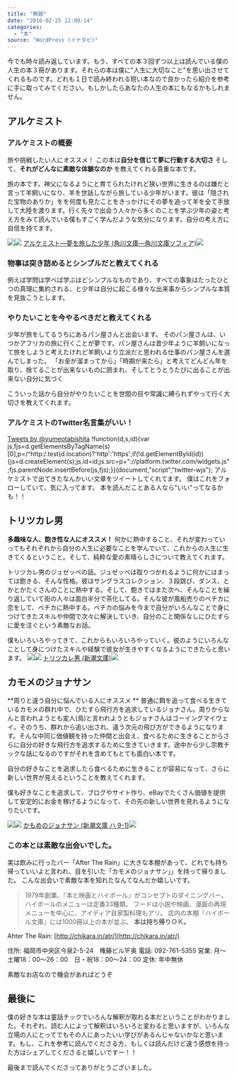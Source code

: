 ```yaml
---
title: "無題"
date: "2016-02-25 12:00:14"
categories:
  - "本"
source: "WordPress (イナタビ)"
---
```


今でも時々読み返しています。もう、すべての本３回ずつ以上は読んでいる僕の人生の本３冊があります。それらの本は僕に"人生に大切なこと"を思い出させてくれるものです。どれも１日で読み終われる短い本なので良かったら紹介を参考に手に取ってみてください。もしかしたらあなたの人生の本にもなるかもしれません。

## アルケミスト
### アルケミストの概要

旅や挑戦したい人にオススメ！
この本は**自分を信じて夢に行動する大切さ**
そして、**それがどんなに素敵な体験なのか**
を教えてくれる貴重な本です。

旅の本です。神父になるようにと育てられたけれど狭い世界に生きるのは嫌だと言って羊飼いになり、羊を世話しながら旅している少年がいます。彼は「隠された宝物のありか」をを何度も見たことをきっかけにその夢を追って羊を全て手放して大陸を渡ります。行く先々で出会う人々から多くのことを学ぶ少年の姿と考え方をみて読んでいる僕もすごく学んだような気分になります。自分の考え方に自信を持てます。

[![](http://ws-fe.amazon-adsystem.com/widgets/q?_encoding=UTF8&ASIN=404275001X&Format=_SL250_&ID=AsinImage&MarketPlace=JP&ServiceVersion=20070822&WS=1&tag=masaya041-22)](http://www.amazon.co.jp/gp/product/404275001X/ref=as_li_ss_il?ie=UTF8&camp=247&creative=7399&creativeASIN=404275001X&linkCode=as2&tag=masaya041-22)![](http://ir-jp.amazon-adsystem.com/e/ir?t=masaya041-22&l=as2&o=9&a=404275001X)
[アルケミスト―夢を旅した少年 (角川文庫―角川文庫ソフィア)](http://www.amazon.co.jp/gp/product/404275001X/ref=as_li_ss_tl?ie=UTF8&camp=247&creative=7399&creativeASIN=404275001X&linkCode=as2&tag=masaya041-22)![](http://ir-jp.amazon-adsystem.com/e/ir?t=masaya041-22&l=as2&o=9&a=404275001X)

### 物事は突き詰めるとシンプルだと教えてくれる
例えば学問は学べば学ぶほどシンプルなものであり、すべての事象はたったひとつの真理に集約される、と少年は自分に起こる様々な出来事からシンプルな本質を見抜こうとします。

### やりたいことを今やるべきだと教えてくれる
少年が旅をしてるうちにあるパン屋さんと出会います。
そのパン屋さんは、いつかアフリカの旅に行くことが夢です。パン屋さんは昔少年ように羊飼いになって旅をしようと考えたけれど羊飼いより立派だと思われる仕事のパン屋さんを選んでしまった。
「お金が溜まってから」「時期が来たら」と考えてどんどん年を取り、捨てることが出来ないものに囲まれ、そしてとうとうたびに出ることが出来ない自分に気づく

こういった話から自分がやりたいことを世間の目や常識に縛られずやって行く大切さを教えてくれます。
### アルケミストのTwitter名言集がいい！

[Tweets by @yumeotabishita](https://twitter.com/yumeotabishita)
!function(d,s,id){var js,fjs=d.getElementsByTagName(s)[0],p=/^http:/.test(d.location)?'http':'https';if(!d.getElementById(id)){js=d.createElement(s);js.id=id;js.src=p+"://platform.twitter.com/widgets.js";fjs.parentNode.insertBefore(js,fjs);}}(document,"script","twitter-wjs");
アルケミストで出てきたなんかいい文章をツイートしてくれてます。
僕はこれをフォローしていて、気に入ってます。
本を読んだことある人なら"いい"ってなるかも！！

## トリツカレ男

**多趣味な人、飽き性な人にオススメ！**
何かに熱中すること、それが変わっていってもそれぞれから自分の人生に必要なことを学んでいて、これからの人生に生きてくるということ。そして、純粋な愛の素晴らしさについて教えてくれます。

トリツカレ男のジュゼッペの話。ジュゼッペは取りつかれるように何かにはまっては飽きる、そんな性格。彼はサングラスコレクション、３段跳び、ダンス、とかとかたくさんのことに熱中する。そして、飽きてはまた次へ、そんなことを繰り返していて街の人々は面白半分で茶化してる。そんな彼が風船売りのペチカに恋をして、ペチカに熱中する。ペチカの悩みを今まで自分がいろんなことで身につけてきたスキルや仲間で次々に解決していき、自分のこと関係なしにひたすらに愛を注ぐという素敵なお話。

僕もいろいろやってきて、これからもいろいろやっていく。彼のようにいろんなことして身につけたスキルや経験で彼女が生きやすくなるようにできたらと思います。
[![](http://ws-fe.amazon-adsystem.com/widgets/q?_encoding=UTF8&ASIN=4101069239&Format=_SL250_&ID=AsinImage&MarketPlace=JP&ServiceVersion=20070822&WS=1&tag=masaya041-22)](http://www.amazon.co.jp/gp/product/4101069239/ref=as_li_ss_il?ie=UTF8&camp=247&creative=7399&creativeASIN=4101069239&linkCode=as2&tag=masaya041-22)![](http://ir-jp.amazon-adsystem.com/e/ir?t=masaya041-22&l=as2&o=9&a=4101069239)
[トリツカレ男 (新潮文庫)](http://www.amazon.co.jp/gp/product/4101069239/ref=as_li_ss_tl?ie=UTF8&camp=247&creative=7399&creativeASIN=4101069239&linkCode=as2&tag=masaya041-22)![](http://ir-jp.amazon-adsystem.com/e/ir?t=masaya041-22&l=as2&o=9&a=4101069239)

## カモメのジョナサン

**周りと違う自分に悩んでいる人にオススメ
**
普通に餌を追って食べる生きているカモメの群れ中で、ひたすら飛行方を追求しているジョナさん。周りからなんと言われようとも変人(鳥)と言われようともジョナさんはゴーイングマイウェイ。そのうち、群れから追い出され、違う次元の飛び方ができるようになります。そんな中同じ価値観を持った仲間と出会え、食べるために生きることからさらに自分の好きな飛行方を追求するために生きていきます。途中から少し宗教チックな話になるのですがそれを含めてもとても面白い本です。

自分の好きなことを追求したら食べるために生きることが容易になって、さらに新しい世界が見えるということを教えてくれます。

僕も好きなことを追求して、ブログやサイト作り、eBayでたくさん価値を提供して安定的にお金を稼げるようになって、その先の新しい世界を見れるようになりたいです。

[![](http://ws-fe.amazon-adsystem.com/widgets/q?_encoding=UTF8&ASIN=4102159010&Format=_SL250_&ID=AsinImage&MarketPlace=JP&ServiceVersion=20070822&WS=1&tag=masaya041-22)](http://www.amazon.co.jp/gp/product/4102159010/ref=as_li_ss_il?ie=UTF8&camp=247&creative=7399&creativeASIN=4102159010&linkCode=as2&tag=masaya041-22)![](http://ir-jp.amazon-adsystem.com/e/ir?t=masaya041-22&l=as2&o=9&a=4102159010)
[かもめのジョナサン (新潮文庫 ハ 9-1)](http://www.amazon.co.jp/gp/product/4102159010/ref=as_li_ss_tl?ie=UTF8&camp=247&creative=7399&creativeASIN=4102159010&linkCode=as2&tag=masaya041-22)![](http://ir-jp.amazon-adsystem.com/e/ir?t=masaya041-22&l=as2&o=9&a=4102159010)

### この本とは素敵な出会いでした。

実は飲みに行ったバー「After The Rain」に大きな本棚があって、どれでも持ち帰っていいよと言われ、目を引いた「カモメのジョナサン」」を持って帰りました。
こんな出会いで素敵な本を知れたなんてなんだか嬉しいです。

> 1979年創業、『本と映画とハイボール』がコンセプトのダイニングバー。
ハイボールのメニューは定番33種類。
フードは小説や映画、漫画の再現メニューを中心に、アイディア自家製料理もアリ。
店内の本棚『ハイボール文庫』には1000冊以上の本が並ぶ。
**本は持ち帰りＯＫ。**

Ahter The Rain: [http://chikara.in/atr/](http://chikara.in/atr/)

住所: 福岡市中央区今泉2-5-24　権藤ビル1F奥
電話: 092-761-5355
営業: 月～土曜18：00～26：00　日・祝18：00～24：00
定休: 年中無休

素敵なお店なので機会があればどうぞ

## 最後に

僕の好きな本は童話チックでいろんな解釈が取れる本だということがわかりました。それぞれ、読む人によって解釈はいろいろと変わると思いますが、いろんな立場の人にとってでもその人にあったいい学びがあるんじゃないかなと思います。もし、これを参考に読んでくださる方、もしくは読んだけど違う感想を持った方はシェアしてくださると嬉しいですー！！

最後まで読んでくださってありがとうございました。